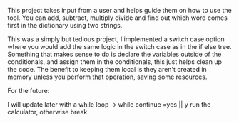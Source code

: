 This project takes input from a user and helps guide them on how to use the tool. 
You can add, subtract, multiply divide and find out which word comes first in the dictionary using two strings. 

This was a simply but tedious project, I implemented a switch case option where you would add the same logic in the switch case as in the if else tree. Something that makes sense to do is declare the variables outside of the conditionals, and assign them in the conditionals, this just helps clean up the code. The benefit to keeping them local is they aren't created in memory unless you perform that operation, saving some resources.  

For the future:

I will update later with a while loop -> while continue =yes || y run the calculator, otherwise break 